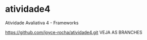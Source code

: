 # atividade4
Atividade Avaliativa 4 - Frameworks

https://github.com/joyce-rocha/atividade4.git
VEJA AS BRANCHES
